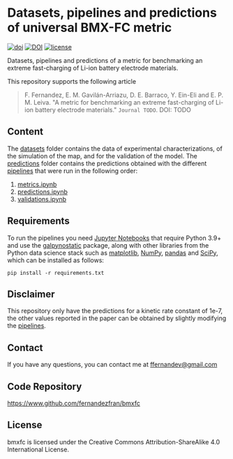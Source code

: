 # Datasets, pipelines and predictions of universal BMX-FC metric

[![doi](https://img.shields.io/badge/doi-TODO-c3211f)](https://www.doi.org/)
[![DOI](https://zenodo.org/badge/756983131.svg)](https://zenodo.org/doi/10.5281/zenodo.10662723)
[![license](https://img.shields.io/badge/License-CC%20BY%20SA%204.0-15a300)](https://creativecommons.org/licenses/by-sa/4.0/)

Datasets, pipelines and predictions of a metric for benchmarking an extreme 
fast-charging of Li-ion battery electrode materials.

This repository supports the following article

> F. Fernandez, E. M. Gavilán-Arriazu, D. E. Barraco, Y. Ein-Eli and E. P. M. 
> Leiva. "A metric for benchmarking an extreme fast-charging of Li-ion battery 
> electrode materials." `Journal TODO`. DOI: TODO


## Content

The [datasets](https://github.com/fernandezfran/bmxfc/tree/main/datasets) folder 
contains the data of experimental characterizations, of the simulation of the map,
and for the validation of the model. The 
[predictions](https://github.com/fernandezfran/bmxfc/tree/main/predictions) folder 
contains the predictions obtained with the different 
[pipelines](https://github.com/fernandezfran/bmxfc/tree/main/pipelines) that were 
run in the following order:
1. [metrics.ipynb](https://github.com/fernandezfran/bmxfc/blob/main/pipelines/metrics.ipynb)
2. [predictions.ipynb](https://github.com/fernandezfran/bmxfc/blob/main/pipelines/predictions.ipynb)
3. [validations.ipynb](https://github.com/fernandezfran/bmxfc/blob/main/pipelines/validations.ipynb)


## Requirements

To run the pipelines you need [Jupyter Notebooks](https://jupyter.org/) that 
require Python 3.9+ and use the 
[galpynostatic](https://www.github.com/fernandezfran/galpynostatic) package, along
with other libraries from the Python data science stack such as 
[matplotlib](https://matplotlib.org/), [NumPy](https://numpy.org/), 
[pandas](https://pandas.pydata.org/) and [SciPy](https://scipy.org/), which can be
installed as follows:
```
pip install -r requirements.txt
```


## Disclaimer

This repository only have the predictions for a kinetic rate constant of 1e-7,
the other values reported in the paper can be obtained by slightly modifying
the [pipelines](https://github.com/fernandezfran/bmxfc/tree/main/pipelines).


## Contact

If you have any questions, you can contact me at <ffernandev@gmail.com>


## Code Repository

https://www.github.com/fernandezfran/bmxfc


## License

bmxfc is licensed under the Creative Commons Attribution-ShareAlike 4.0 
International License.
